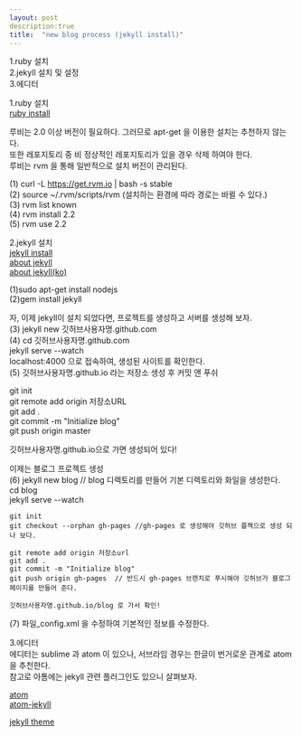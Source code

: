 ```yaml
---
layout: post
description:true
title:  "new blog process (jekyll install)"
---
```

1.ruby 설치      
2.jekyll 설치 및 설정      
3.에디터         


1.ruby 설치         
[ruby install](http://bigmatch.i-um.net/2013/12/%EB%A9%98%EB%B6%95%EC%97%86%EC%9D%B4-rvm%EA%B3%BC-%EB%A3%A8%EB%B9%84-%EC%84%A4%EC%B9%98%ED%95%98%EA%B8%B0/)  

루비는 2.0 이상 버전이 필요하다. 그러므로 apt-get 을 이용한 설치는 추천하지 않는다.  
또한 레포지토리 중 비 정상적인 레포지토리가 있을 경우 삭제 하여야 한다.  
루비는 rvm 을 통해 일반적으로 설치 버전이 관리된다.  

(1) curl -L https://get.rvm.io | bash -s stable  
(2) source ~/.rvm/scripts/rvm (설치하는 환경에 따라 경로는 바뀔 수 있다.)  
(3) rvm list known  
(4) rvm install 2.2  
(5) rvm use 2.2  

2.jekyll 설치  
[jekyll install](https://nolboo.github.io/blog/2013/10/15/free-blog-with-github-jekyll/)  
[about jekyll](https://jekyllrb.com/)  
[about jekyll(ko)](http://jekyllrb-ko.github.io/)  

(1)sudo apt-get install nodejs  
(2)gem install jekyll  

자, 이제 jekyll이 설치 되었다면, 프로젝트를 생성하고 서버를 생성해 보자.  
(3) jekyll new 깃허브사용자명.github.com  
(4) cd 깃허브사용자명.github.com  
    jekyll serve --watch  
    localhost:4000 으로 접속하여, 생성된 사이트를 확인한다.  
(5) 깃허브사용자명.github.io 라는 저장소 생성 후 커밋 앤 푸쉬  

  git init  
  git remote add origin 저장소URL  
  git add .  
  git commit -m "Initialize blog"  
  git push origin master  

깃허브사용자명.github.io으로 가면 생성되어 있다!  

이제는 블로그 프로젝트 생성  
(6) jekyll new blog // blog 디렉토리를 만들어 기본 디렉토리와 화일을 생성한다.  
    cd blog  
    jekyll serve --watch  

    git init  
    git checkout --orphan gh-pages //gh-pages 로 생성해야 깃허브 플젝으로 생성 되나 보다.  

    git remote add origin 저장소url  
    git add .  
    git commit -m "Initialize blog"  
    git push origin gh-pages  // 반드시 gh-pages 브랜치로 푸시해야 깃허브가 블로그 페이지를 만들어 준다.  

    깃허브사용자명.github.io/blog 로 가서 확인!  

(7) 파일_config.xml 을 수정하여 기본적인 정보를 수정한다.  

3.에디터  
에디터는 sublime 과 atom 이 있으나, 서브라임 경우는 한글이 번거로운 관계로 atom을 추천한다.  
참고로 아톰에는 jekyll 관련 플러그인도 있으니 살펴보자.  

[atom](https://atom.io/)  
[atom-jekyll](https://atom.io/packages/jekyll)  

[jekyll theme](http://jekyllthemes.io/)  
